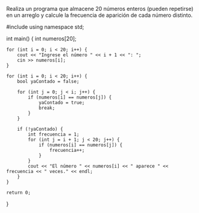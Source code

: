 Realiza un programa que almacene 20 números enteros (pueden repetirse) en un arreglo y calcule la frecuencia de aparición de cada número distinto.

#include <iostream>
using namespace std;

int main() {
    int numeros[20];

    for (int i = 0; i < 20; i++) {
        cout << "Ingrese el número " << i + 1 << ": ";
        cin >> numeros[i];
    }

    for (int i = 0; i < 20; i++) {
        bool yaContado = false;

        for (int j = 0; j < i; j++) {
            if (numeros[i] == numeros[j]) {
                yaContado = true;
                break;
            }
        }

        if (!yaContado) {
            int frecuencia = 1;
            for (int j = i + 1; j < 20; j++) {
                if (numeros[i] == numeros[j]) {
                    frecuencia++;
                }
            }
            cout << "El número " << numeros[i] << " aparece " << frecuencia << " veces." << endl;
        }
    }

    return 0;
}

